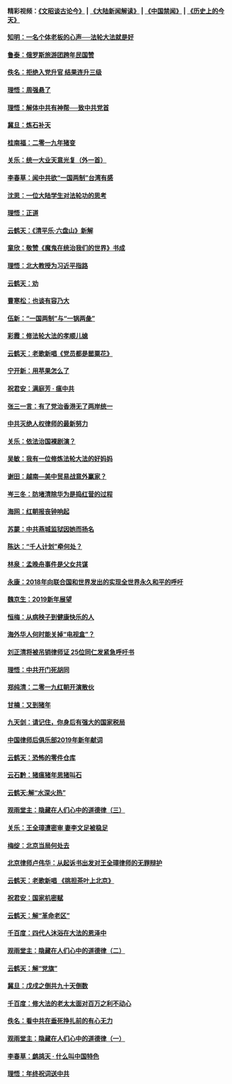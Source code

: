 #### 精彩视频：[《文昭谈古论今》](https://github.com/gfw-breaker/wenzhao/blob/master/README.md?t=01110630) | [《大陆新闻解读》](https://github.com/gfw-breaker/ntdtv-comedy/blob/master/README.md?t=01110630) | [《中国禁闻》](https://github.com/gfw-breaker/ntdtv-news/blob/master/README.md?t=01110630) | [《历史上的今天》](https://github.com/gfw-breaker/today-in-history/blob/master/README.md?t=01110630) 

#### [知明：一名个体老板的心声──法轮大法就是好](../pages/nsc993/n10967473.md?t=01110630) 

#### [鲁泰：俄罗斯旅游团跨年民国赞](../pages/nsc993/n10967035.md?t=01110630) 

#### [佚名：拒绝入党升官  结果连升三级](../pages/nsc993/n10965069.md?t=01110630) 

#### [理悟：周强悬了](../pages/nsc993/n10965044.md?t=01110630) 

#### [理悟：解体中共有神帮──致中共党首](../pages/nsc993/n10963824.md?t=01110630) 

#### [冀旦：炼石补天](../pages/nsc993/n10963818.md?t=01110630) 

#### [桂南福：二零一九年猪变](../pages/nsc993/n10963774.md?t=01110630) 

#### [关乐：统一大业天意光复（外一首）](../pages/nsc993/n10963765.md?t=01110630) 

#### [李春草：闻中共欲“一国两制”台湾有感](../pages/nsc993/n10963761.md?t=01110630) 

#### [沈思：一位大陆学生对法轮功的思考](../pages/nsc993/n10960706.md?t=01110630) 

#### [理悟：正道](../pages/nsc993/n10960529.md?t=01110630) 

#### [云鹤天：《清平乐‧六盘山》新解](../pages/nsc993/n10959258.md?t=01110630) 

#### [童欣：敬赞《魔鬼在统治我们的世界》书成](../pages/nsc993/n10959244.md?t=01110630) 

#### [理悟：北大教授为习近平指路](../pages/nsc993/n10959234.md?t=01110630) 

#### [云鹤天：劝](../pages/nsc993/n10959226.md?t=01110630) 

#### [曹寒松：也谈有容乃大](../pages/nsc993/n10959191.md?t=01110630) 

#### [伍新：“一国两制”与“一锅两彘”](../pages/nsc993/n10958297.md?t=01110630) 

#### [彩霞：修法轮大法的孝顺儿媳](../pages/nsc993/n10958333.md?t=01110630) 

#### [云鹤天：老歌新唱《党员都是罂粟花》](../pages/nsc993/n10958225.md?t=01110630) 

#### [宁开新：用苹果怎么了](../pages/nsc993/n10955962.md?t=01110630) 

#### [祝君安：满庭芳 · 瘟中共](../pages/nsc993/n10955949.md?t=01110630) 

#### [张三一言：有了党治香港无了两岸统一](../pages/nsc993/n10955943.md?t=01110630) 

#### [中共灭绝人权律师的最新努力](../pages/nsc993/n10954725.md?t=01110630) 

#### [关乐：依法治国裸剧演？](../pages/nsc993/n10952420.md?t=01110630) 

#### [吴敏：我有一位修炼法轮大法的好妈妈](../pages/nsc993/n10952484.md?t=01110630) 

#### [谢田：越南—美中贸易战意外赢家？](../pages/nsc993/n10940351.md?t=01110630) 

#### [岑三冬：防堵清除华为是捣红营的过程](../pages/nsc993/n10952342.md?t=01110630) 

#### [海网：红朝报丧钟响起](../pages/nsc993/n10951480.md?t=01110630) 

#### [苏蒙：中共燕城监狱因她而扬名](../pages/nsc993/n10951476.md?t=01110630) 

#### [陈达：“千人计划”牵何处？](../pages/nsc993/n10951466.md?t=01110630) 

#### [林泉：孟晚舟事件是父女共谋](../pages/nsc993/n10947780.md?t=01110630) 

#### [永康：2018年向联合国和世界发出的实现全世界永久和平的呼吁](../pages/nsc993/n10947756.md?t=01110630) 

#### [魏京生：2019新年展望](../pages/nsc993/n10947691.md?t=01110630) 

#### [恒梅：从病秧子到健康快乐的人](../pages/nsc993/n10947469.md?t=01110630) 

#### [海外华人何时能关掉“电视盒”？](../pages/nsc993/n10945406.md?t=01110630) 

#### [刘正清将被吊销律师证 25位同仁发紧急呼吁书](../pages/nsc993/n10944361.md?t=01110630) 

#### [理悟：中共开门死胡同](../pages/nsc993/n10944908.md?t=01110630) 

#### [郑纯清：二零一九红朝开演散伙](../pages/nsc993/n10944905.md?t=01110630) 

#### [甘楠：又到猪年](../pages/nsc993/n10944903.md?t=01110630) 

#### [九天剑：请记住，你身后有强大的国家税局](../pages/nsc993/n10944885.md?t=01110630) 

#### [中国律师后俱乐部2019年新年献词](../pages/nsc993/n10944348.md?t=01110630) 

#### [云鹤天：恐怖的零件仓库](../pages/nsc993/n10942847.md?t=01110630) 

#### [云石黔：猪瘟猪年思猪叫石](../pages/nsc993/n10943180.md?t=01110630) 

#### [云鹤天:解“水深火热”](../pages/nsc993/n10942828.md?t=01110630) 

#### [观雨堂主：隐藏在人们心中的道德律（三）](../pages/nsc993/n10941445.md?t=01110630) 

#### [关乐：王全璋遭密审 妻李文足被稳足](../pages/nsc993/n10941420.md?t=01110630) 

#### [梅绽：北京当局何处去](../pages/nsc993/n10941407.md?t=01110630) 

#### [北京律师卢伟华：从起诉书出发对王全璋律师的无罪辩护](../pages/nsc993/n10939303.md?t=01110630) 

#### [云鹤天：老歌新唱 《挑担茶叶上北京》](../pages/nsc993/n10937870.md?t=01110630) 

#### [祝君安：国家机密赋](../pages/nsc993/n10937863.md?t=01110630) 

#### [云鹤天：解“革命老区”](../pages/nsc993/n10937858.md?t=01110630) 

#### [千百度：四代人沐浴在大法的恩泽中](../pages/nsc993/n10937630.md?t=01110630) 

#### [观雨堂主：隐藏在人们心中的道德律（二）](../pages/nsc993/n10937219.md?t=01110630) 

#### [云鹤天：解“党旗”](../pages/nsc993/n10937211.md?t=01110630) 

#### [冀旦：戊戌之倒共九十天倒数](../pages/nsc993/n10937168.md?t=01110630) 

#### [千百度：修大法的老太太面对百万之利不动心](../pages/nsc993/n10934913.md?t=01110630) 

#### [佚名：看中共在垂死挣扎前的有心无力](../pages/nsc993/n10934707.md?t=01110630) 

#### [观雨堂主：隐藏在人们心中的道德律（一）](../pages/nsc993/n10934699.md?t=01110630) 

#### [李春草：鹧鸪天 ‧ 什么叫中国特色](../pages/nsc993/n10934694.md?t=01110630) 

#### [理悟：年终祝词送中共](../pages/nsc993/n10933269.md?t=01110630) 


